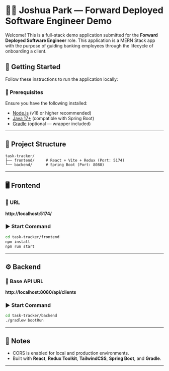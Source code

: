 # 🧑‍💻 Joshua Park — Forward Deployed Software Engineer Demo

Welcome! This is a full-stack demo application submitted for the **Forward Deployed Software Engineer** role.
This application is a MERN Stack app with the purpose of guiding banking employees through the lifecycle of onboarding a client.


## 🚀 Getting Started

Follow these instructions to run the application locally:

### 🔧 Prerequisites

Ensure you have the following installed:

- [Node.js](https://nodejs.org/en/) (v18 or higher recommended)
- [Java 17+](https://adoptium.net/) (compatible with Spring Boot)
- [Gradle](https://gradle.org/) (optional — wrapper included)

---

## 📁 Project Structure

```
task-tracker/
├── frontend/     # React + Vite + Redux (Port: 5174)
└── backend/      # Spring Boot (Port: 8080)
```

---

## 🖥️ Frontend

### 📍 URL  
**http://localhost:5174/**

### ▶️ Start Command

```bash
cd task-tracker/frontend
npm install
npm run start
```

---

## ⚙️ Backend

### 📍 Base API URL  
**http://localhost:8080/api/clients**

### ▶️ Start Command

```bash
cd task-tracker/backend
./gradlew bootRun
```

---

## 🧾 Notes

- CORS is enabled for local and production environments.
- Built with **React**, **Redux Toolkit**, **TailwindCSS**, **Spring Boot**, and **Gradle**.

---
